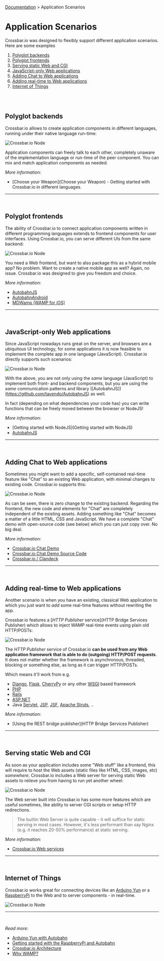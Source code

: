 [Documentation](.) > Application Scenarios

# Application Scenarios

Crossbar.io was designed to flexibly support different application scenarios. Here are some examples

1. [Polyglot backends](#polyglot-backends)
1. [Polyglot frontends](#polyglot-frontends)
1. [Serving static Web and CGI](#serving-static-web-and-cgi)
1. [JavaScript-only Web applications](#javascript-only-web-applications)
1. [Adding Chat to Web applications](#adding-chat-to-web-applications)
1. [Adding real-time to Web applications](#adding-real-time-to-web-applications)
1. [Internet of Things](#internet-of-things)

<br><br>

## Polyglot backends

Crossbar.io allows to create application components in different languages, running under their native language run-time:

![Crossbar.io Node](/static/img/docs/gen/crossbar_application_scenario_5.png)

Application components can freely talk to each other, completely unaware of the implementation language or run-time of the peer component. You can mix and match application components as needed.

*More information:*

 * [Choose your Weapon](Choose your Weapon) - Getting started with Crossbar.io in different languages.

_____________

<br>

## Polyglot frontends

The ability of Crossbar.io to connect application components written in different programming languages extends to frontend components for user interfaces. Using Crossbar.io, you can serve different UIs from the same backend:

![Crossbar.io Node](/static/img/docs/gen/crossbar_application_scenario_3.png)

You need a Web frontend, but want to also package this as a hybrid mobile app? No problem. Want to create a native mobile app as well? Again, no issue. Crossbar.io was designed to give you freedom and choice.

*More information:*

 * [AutobahnJS](https://github.com/tavendo/AutobahnJS)
 * [AutobahnAndroid](https://github.com/tavendo/AutobahnAndroid)
 * [MDWamp (WAMP for iOS)](https://github.com/mogui/MDWamp)

_____________
<br>

## JavaScript-only Web applications

Since JavaScript nowadays runs great on the server, and browsers are a ubiquitous UI technology, for some applications it is now feasible to implement the complete app in one language (JavaScript). Crossbar.io directly supports such scenarios:

![Crossbar.io Node](/static/img/docs/gen/crossbar_application_scenario_2.png)

With the above, you are not only using the *same* language (JavaScript) to implement both front- and backend components, but you are using the *same* communication patterns and library ([AutobahnJS])(https://github.com/tavendo/AutobahnJS) as well.

In fact (depending on what dependencies your code has) you can write functions that can be freely moved between the browser or NodeJS!

*More information:*

 * [Getting started with NodeJS](Getting started with NodeJS)
 * [AutobahnJS](https://github.com/tavendo/AutobahnJS)

_____________
<br>

## Adding Chat to Web applications

Sometimes you might want to add a specific, self-contained real-time feature like "Chat" to an existing Web application, with minimal changes to existing code. Crossbar.io supports this:

![Crossbar.io Node](/static/img/docs/gen/crossbar_application_scenario_4.png)

As can be seen, there is zero change to the existing backend. Regarding the frontend, the new code and elements for "Chat" are completely independent of the existing assets. Adding something like "Chat" becomes a matter of a little HTML, CSS and JavaScript. We have a complete "Chat" demo with open-source code (see below) which you can just copy over. No big deal.

*More information:*

* [Crossbar.io Chat Demo](https://demo.crossbar.io/demo/chat/index.html#ch1)
* [Crossbar.io Chat Demo Source Code](https://github.com/crossbario/crossbardemo/tree/master/web/demo/chat)
* [Crossbar.io / Clandeck](https://demo.crossbar.io/clandeck/)

_____________
<br>

## Adding real-time to Web applications

Another scenario is when you have an existing, classical Web application to which you just want to *add* some real-time features without rewriting the app.

Crossbar.io features a [*HTTP Publisher* service](HTTP Bridge Services Publisher) which allows to inject WAMP real-time events using plain old HTTP/POSTs:

![Crossbar.io Node](/static/img/docs/gen/crossbar_application_scenario_1.png)

The *HTTP Publisher* service of Crossbar.io **can be used from any Web application framework that is able to do (outgoing) HTTP/POST requests**. It does not matter whether the framework is asynchronous, threaded, blocking or something else, as long as it can trigger HTTP/POSTs.

Which means it'll work from e.g.

* [Django](https://www.djangoproject.com/), [Flask](http://flask.pocoo.org/), [CherryPy](http://www.cherrypy.org/) or any other [WSGI](http://en.wikipedia.org/wiki/Web_Server_Gateway_Interface) based framework
* [PHP](http://www.php.net/)
* [Rails](http://rubyonrails.org/)
* [ASP.NET](http://www.asp.net/)
* Java [Servlet](http://en.wikipedia.org/wiki/Servlets), [JSP](http://en.wikipedia.org/wiki/JavaServer_Pages), [JSF](http://en.wikipedia.org/wiki/JavaServer_Faces), [Apache Struts](http://en.wikipedia.org/wiki/Apache_Struts_2), ..

*More information:*

* [Using the REST bridge publisher](HTTP Bridge Services Publisher)

_____________
<br>

## Serving static Web and CGI

As soon as your application includes some "Web stuff" like a frontend, this will require to host the Web assets (static files like HTML, CSS, images, etc) *somewhere*. Crossbar.io includes a Web server for serving static Web assets to relieve you from having to run yet another wheel:

![Crossbar.io Node](/static/img/docs/gen/crossbar_application_scenario_6.png)

The Web server built into Crossbar.io has some more features which are useful sometimes, like ability to server CGI scripts or setup HTTP redirections.

> The builtin Web Server is quite capable - it will suffice for static serving in most cases. However, it's less performant than say Nginx (e.g. it reaches 20-50% performance) at static serving.

*More information:*

* [Crossbar.io Web services](Web-Transports-and-Services#path-services)

_____________
<br>


## Internet of Things

Crossbar.io works great for connecting devices like an [Arduino Yun](http://arduino.cc/en/Main/ArduinoBoardYun?from=Products.ArduinoYUN) or a [RaspberryPi](http://www.raspberrypi.org/) to the Web and to server components - in real-time.

![Crossbar.io Node](/static/img/docs/gen/crossbar_application_scenario_7.png)
_____________
<br>


*Read more:*

* [Arduino Yun with Autobahn](http://tavendo.com/blog/post/arduino-yun-with-autobahn/)
* [Getting started with the RaspberryPi and Autobahn](http://tavendo.com/blog/post/pypy-on-the-pi/)
* [Crossbar.io Architecture](Architecture)
* [Why WAMP?](http://wamp.ws/why/)
